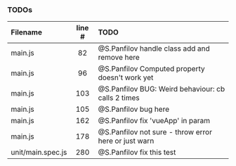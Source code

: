 ### TODOs
| Filename | line # | TODO
|:------|:------:|:------
| main.js | 82 | @S.Panfilov handle class add and remove here
| main.js | 96 | @S.Panfilov Computed property doesn't work yet
| main.js | 103 | @S.Panfilov BUG: Weird behaviour: cb calls 2 times
| main.js | 105 | @S.Panfilov bug here
| main.js | 162 | @S.Panfilov fix 'vueApp' in param
| main.js | 178 | @S.Panfilov not sure - throw error here or just warn
| unit/main.spec.js | 280 | @S.Panfilov fix this test